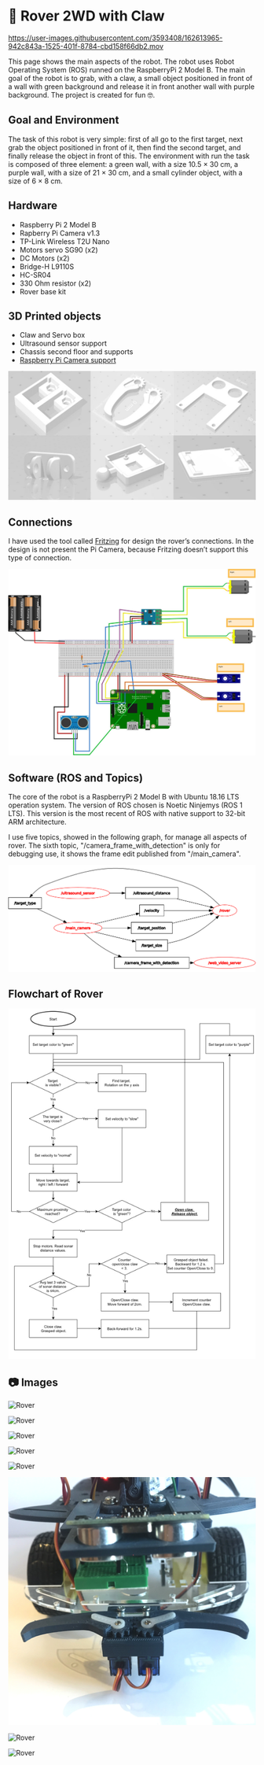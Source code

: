 # 🤖 Rover 2WD with Claw

https://user-images.githubusercontent.com/3593408/162613965-942c843a-1525-401f-8784-cbd158f66db2.mov

This page shows the main aspects of the robot. The robot uses Robot Operating System (ROS) runned on the RaspberryPi 2 Model B. The main goal of the robot is to grab, with a claw, a small object positioned in front of a wall with green background and release it in front another wall with purple background. The project is created for fun 🤓.

## Goal and Environment
The task of this robot is very simple: first of all go to the first target, next grab the object positioned in front of it, then find the second target, and finally release the object in front of this. The environment with run the task is composed of three element: a green wall, with a size 10.5 × 30 cm, a purple wall, with a size of 21 × 30 cm, and a small cylinder object, with a size of 6 × 8 cm.

## Hardware
- Raspberry Pi 2 Model B
- Rapberry Pi Camera v1.3
- TP-Link Wireless T2U Nano
- Motors servo SG90 (x2)
- DC Motors (x2)
- Bridge-H L9110S
- HC-SR04
- 330 Ohm resistor (x2)
- Rover base kit

## 3D Printed objects
- Claw and Servo box
- Ultrasound sensor support
- Chassis second floor and supports
- [Raspberry Pi Camera support](https://www.thingiverse.com/thing:2746186)

![Printed objects](./docs/img/printed.jpg "Printed objects")

## Connections
I have used the tool called [Fritzing](https://fritzing.org) for design the rover’s connections. In the design is not present the Pi Camera, because Fritzing doesn’t support this type of connection.

![Printed objects](./docs/img/fritzing.jpg "Printed objects")

## Software (ROS and Topics)
The core of the robot is a RaspberryPi 2 Model B with Ubuntu 18.16 LTS operation system. The version of ROS chosen is Noetic Ninjemys (ROS 1 LTS). This version is the most recent of ROS with native support to 32-bit ARM architecture.

I use five topics, showed in the following graph, for manage all aspects of rover. The sixth topic, "/camera_frame_with_detection" is only for debugging use, it shows the frame edit published from "/main_camera".

![ROS Graph of rover](./docs/img/rosgraph.jpg "ROS Graph")

## Flowchart of Rover
![Flowchart of rover](./docs/img/software_flowchart.jpg "Flowchart")

## 📷 Images
![Rover](./docs/img/rover/rover_7.jpg "Rover 7")

![Rover](./docs/img/rover/rover_1.jpg "Rover 1")

![Rover](./docs/img/rover/rover_2.jpg "Rover 2")

![Rover](./docs/img/rover/rover_3.jpg "Rover 3")

![Rover](./docs/img/rover/rover_4.jpg "Rover 4")

![Rover](./docs/img/rover/rover_5.jpg "Rover 5")

![Rover](./docs/img/rover/rover_6.jpg "Rover 6")

![Rover](./docs/img/rover/rover_8.jpg "Rover 8")

